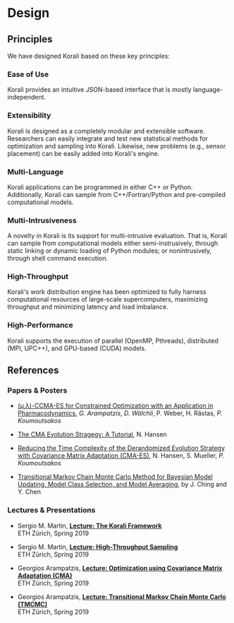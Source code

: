 # Design

## Principles

We have designed Korali based on these key principles:

### Ease of Use

Korali provides an intuitive JSON-based interface that is mostly language-independent.

### Extensibility

Korali is designed as a completely modular and extensible software. Researchers can easily integrate and test new statistical methods for optimization and sampling into Korali. Likewise, new problems (e.g., sensor placement) can be easily added into Korali's engine.

### Multi-Language

Korali applications can be programmed in either C++ or Python. Additionally, Korali can sample from C++/Fortran/Python and pre-compiled computational models.

### Multi-Intrusiveness

A novelty in Korali is its support for multi-intrusive evaluation. That is, Korali can sample from computational models either semi-instrusively, through static linking or dynamic loading of Python modules; or nonintrusively, through shell command execution.

### High-Throughput

Korali's work distribution engine has been optimized to fully harness computational resources of large-scale supercomputers, maximizing throughput and minimizing latency and load imbalance.

### High-Performance

Korali supports the execution of parallel (OpenMP, Pthreads), distributed (MPI, UPC++), and GPU-based (CUDA) models.

## References

### Papers & Posters

+ [(μ,λ)-CCMA-ES for Constrained Optimization with an Application in Pharmacodynamics](https://doi.org/10.1145/3324989.3325725), 
*G. Arampatzis*, *D. Wälchli*, P. Weber, H. Rästas, *P. Koumoutsakos*

+ [The CMA Evolution Stragegy: A Tutorial](https://github.com/AlexanderFabisch/CMA-ESpp), N. Hansen

+ [Reducing the Time Complexity of the Derandomized Evolution Strategy with Covariance Matrix Adaptation (CMA-ES)](https://www.mitpressjournals.org/doi/10.1162/106365603321828970), N. Hansen, S. Mueller, *P. Koumoutsakos*

+ [Transitional Markov Chain Monte Carlo Method for Bayesian Model Updating, Model Class Selection, and Model Averaging](https://ascelibrary.org/doi/full/10.1061/%28ASCE%290733-9399%282007%29133%3A7%28816%29),
by J. Ching and Y. Chen

### Lectures & Presentations

+ Sergio M. Martin, [**Lecture: The Korali Framework**](https://www.cse-lab.ethz.ch/wp-content/uploads/2019/03/hpcse2-19_Lecture_Korali.pdf.pdf) <br>
ETH Zürich, Spring 2019

+ Sergio M. Martin, [**Lecture: High-Throughput Sampling**](https://www.cse-lab.ethz.ch/wp-content/uploads/2019/04/hpcse2-19_Lecture_UPC.pdf) <br>
ETH Zürich, Spring 2019 

+ Georgios Arampatzis, [**Lecture: Optimization using Covariance Matrix Adaptation (CMA)**](https://www.cse-lab.ethz.ch/wp-content/uploads/2019/03/hpcse2-19_cmaes.pdf) <br>
ETH Zürich, Spring 2019 

+ Georgios Arampatzis, [**Lecture: Transitional Markov Chain Monte Carlo (TMCMC)**](https://www.cse-lab.ethz.ch/wp-content/uploads/2019/03/hpcse2-19_tmcmc.pdf) <br>
ETH Zürich, Spring 2019 

